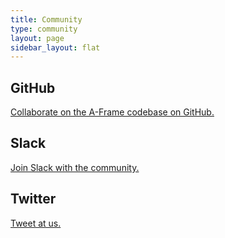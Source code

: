 ```yaml
---
title: Community
type: community
layout: page
sidebar_layout: flat
---
```


## GitHub

<a href="<%- config.github_url %>">Collaborate on the A-Frame codebase on GitHub.</a>


## Slack

<a href="<%- config.slack_url %>">Join Slack with the community.</a>


## Twitter

<a href="<%- config.twitter_url %>">Tweet at us.</a>
